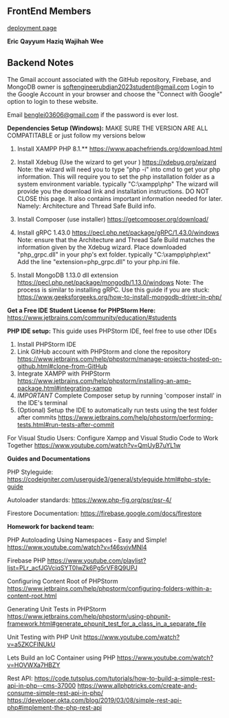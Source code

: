 ## FrontEnd Members
[deployment page](https://softwareengineeringubd.github.io/Team-Style-Software-Engineering)

**Eric**
**Qayyum**
**Haziq**
**Wajihah**
**Wee**

## Backend Notes
The Gmail account associated with the GitHub repository, Firebase, and MongoDB owner is softengineerubdjan2023student@gmail.com
Login to the Google Account in your browser and choose the "Connect with Google" option to login to these website.

Email benglei03606@gmail.com if the password is ever lost.


**Dependencies Setup (Windows):**
MAKE SURE THE VERSION ARE ALL COMPATITABLE or just follow my versions below

1. Install XAMPP PHP 8.1.** https://www.apachefriends.org/download.html

2. Install Xdebug (Use the wizard to get your ) https://xdebug.org/wizard
    Note: the wizard will need you to type "php -i" into cmd to get your php information. 
    This will require you to set the php installation folder as a system environment variable. typically "C:\xampp\php"
    The wizard will provide you the download link and installation instructions.
    DO NOT CLOSE this page. It also contains important information needed for later.
    Namely: Architecture and Thread Safe Build info.
    
3.  Install Composer (use installer) https://getcomposer.org/download/

4.  Install gRPC 1.43.0 https://pecl.php.net/package/gRPC/1.43.0/windows
    Note: ensure that the Architecture and Thread Safe Build matches the information given by the Xdebug wizard.
    Place downloaded "php_grpc.dll" in your php's ext folder.  typically "C:\xampp\php\ext"
    Add the line "extension=php_grpc.dll" to your php.ini file.
    
5. Install MongoDB 1.13.0 dll extension https://pecl.php.net/package/mongodb/1.13.0/windows
    Note: The process is similar to installing gRPC.
    Use this guide if you are stuck: https://www.geeksforgeeks.org/how-to-install-mongodb-driver-in-php/
    
    
**Get a Free IDE Student License for PHPStorm Here:**
https://www.jetbrains.com/community/education/#students

**PHP IDE setup:**
This guide uses PHPStorm IDE, feel free to use other IDEs
1. Install PHPStorm IDE
2. Link GitHub account with PHPStorm and clone the repository https://www.jetbrains.com/help/phpstorm/manage-projects-hosted-on-github.html#clone-from-GitHub
4. Integrate XAMPP with PHPStorm https://www.jetbrains.com/help/phpstorm/installing-an-amp-package.html#integrating-xampp
6. *IMPORTANT* Complete Composer setup by running 'composer install' in the IDE's terminal
7. (Optional) Setup the IDE to automatically run tests using the test folder after commits https://www.jetbrains.com/help/phpstorm/performing-tests.html#run-tests-after-commit

For Visual Studio Users:
Configure Xampp and Visual Studio Code to Work Together
https://www.youtube.com/watch?v=QmUyB7uYL1w

**Guides and Documentations**

PHP Styleguide:
https://codeigniter.com/userguide3/general/styleguide.html#php-style-guide

Autoloader standards:
https://www.php-fig.org/psr/psr-4/

Firestore Documentation:
https://firebase.google.com/docs/firestore

**Homework for backend team:**

PHP Autoloading Using Namespaces - Easy and Simple!
https://www.youtube.com/watch?v=f46svjvMNI4

Firebase PHP
https://www.youtube.com/playlist?list=PLr_acfJGVciqSYT0IwZk6Pg5rVF8Q9UPJ

Configuring Content Root of PHPStorm
https://www.jetbrains.com/help/phpstorm/configuring-folders-within-a-content-root.html

Generating Unit Tests in PHPStorm
https://www.jetbrains.com/help/phpstorm/using-phpunit-framework.html#generate_phpunit_test_for_a_class_in_a_separate_file

Unit Testing with PHP Unit
https://www.youtube.com/watch?v=a5ZKCFINUkU

Lets Build an IoC Container using PHP
https://www.youtube.com/watch?v=HOVWXa7HBZY

Rest API:
https://code.tutsplus.com/tutorials/how-to-build-a-simple-rest-api-in-php--cms-37000
https://www.allphptricks.com/create-and-consume-simple-rest-api-in-php/
https://developer.okta.com/blog/2019/03/08/simple-rest-api-php#implement-the-php-rest-api
